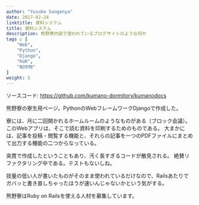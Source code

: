 ```yaml
---
author: "Yusuke Sangenya"
date: 2017-02-24
linktitle: 資料システム
title: 資料システム
description: 熊野寮内部で使われているブログサイトのような何か
tags : [
    "Web",
    "Python",
    "Django",
    "RoR",
    "制作物"
]
weight: 5
---
```


ソースコード: https://github.com/kumano-dormitory/kumanodocs


熊野寮の寮生用ページ。PythonのWebフレームワークDjangoで作成した。

寮には、月に二回開かれるホームルームのようなものがある（ブロック会議）。
このWebアプリは、そこで読む資料を印刷するためのものである。
大まかには、記事を投稿・閲覧する機能と、それらの記事を一つのPDFファイルにまとめて出力する機能の二つからなっている。

突貫で作成したということもあり、汚く長すぎるコードが散見される。
絶賛リファクタリング中である。テストもないしね。

技量の低い人が書いたものがそのまま使われているだけなので、Railsあたりでガバッと書き直しちゃったほうが速いんじゃないかという気がする。

熊野寮はRuby on Railsを使える人材を募集しています。

